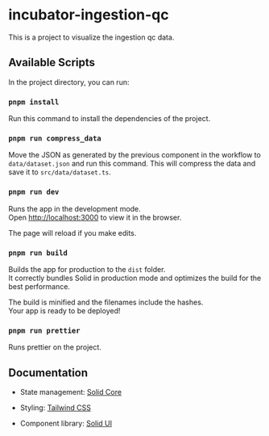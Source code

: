 # incubator-ingestion-qc

This is a project to visualize the ingestion qc data.

## Available Scripts

In the project directory, you can run:

### `pnpm install`

Run this command to install the dependencies of the project.

### `pnpm run compress_data`

Move the JSON as generated by the previous component in the workflow to `data/dataset.json` and run this command. This will compress the data and save it to `src/data/dataset.ts`.

### `pnpm run dev`

Runs the app in the development mode.<br>
Open [http://localhost:3000](http://localhost:3000) to view it in the browser.

The page will reload if you make edits.<br>

### `pnpm run build`

Builds the app for production to the `dist` folder.<br>
It correctly bundles Solid in production mode and optimizes the build for the best performance.

The build is minified and the filenames include the hashes.<br>
Your app is ready to be deployed!

### `pnpm run prettier`

Runs prettier on the project.

## Documentation

* State management: [Solid Core](https://docs.solidjs.com/)

* Styling: [Tailwind CSS](https://tailwindcss.com/docs)

* Component library: [Solid UI](https://www.solid-ui.com/docs/components/accordion)
